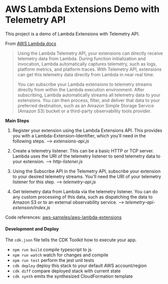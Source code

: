 # AWS Lambda Extensions Demo with Telemetry API

This project is a demo of Lambda Extensions with Telemetry API.

From [AWS Lambda docs](https://docs.aws.amazon.com/lambda/latest/dg/telemetry-api.html)
> Using the Lambda Telemetry API, your extensions can directly receive telemetry data from Lambda. During function initialization and invocation, Lambda automatically captures telemetry, such as logs, platform metrics, and platform traces. With Telemetry API, extensions can get this telemetry data directly from Lambda in near real time.
> 
> You can subscribe your Lambda extensions to telemetry streams directly from within the Lambda execution environment. After subscribing, Lambda automatically streams all telemetry data to your extensions. You can then process, filter, and deliver that data to your preferred destination, such as an Amazon Simple Storage Service (Amazon S3) bucket or a third-party observability tools provider.

**Main Steps**
1. Register your extension using the Lambda Extensions API. This provides you with a Lambda-Extension-Identifier, which you'll need in the following steps. --> *extensions-api.js*

1. Create a telemetry listener. This can be a basic HTTP or TCP server. Lambda uses the URI of the telemetry listener to send telemetry data to your extension. --> *http-listener.js*

1. Using the Subscribe API in the Telemetry API, subscribe your extension to your desired telemetry streams. You'll need the URI of your telemetry listener for this step. --> *telemetry-api.js*

1. Get telemetry data from Lambda via the telemetry listener. You can do any custom processing of this data, such as dispatching the data to Amazon S3 or to an external observability service. --> *telemetry-api-extension/index.js*

Code references: [aws-samples/aws-lambda-extensions](https://github.com/aws-samples/aws-lambda-extensions/tree/main/nodejs-example-logs-api-extension/nodejs-example-logs-api-extension)

#### Development and Deploy

The `cdk.json` file tells the CDK Toolkit how to execute your app.

* `npm run build`   compile typescript to js
* `npm run watch`   watch for changes and compile
* `npm run test`    perform the jest unit tests
* `cdk deploy`      deploy this stack to your default AWS account/region
* `cdk diff`        compare deployed stack with current state
* `cdk synth`       emits the synthesized CloudFormation template
